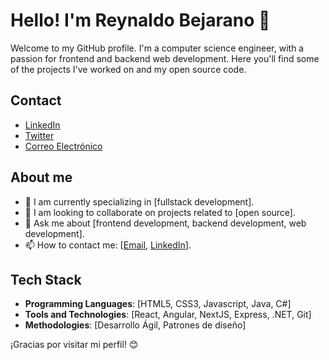 # Hello! I'm Reynaldo Bejarano 👋

Welcome to my GitHub profile. I'm a computer science engineer, with a passion for frontend and backend web development. Here you'll find some of the projects I've worked on and my open source code.

## Contact

- [LinkedIn](https://www.linkedin.com/in/reynaldo-bejarano/LinkedIn)
- [Twitter](https://x.com/Rbjsz)
- [Correo Electrónico](mailto:reynaldo.bjsz@gmail.com)

## About me

- 🌱 I am currently specializing in [fullstack development].
- 👯 I am looking to collaborate on projects related to [open source].
- 💬 Ask me about [frontend development, backend development, web development].
- 📫 How to contact me: [[Email](mailto:reynaldo.bjsz@gmail.com), [LinkedIn](https://www.linkedin.com/in/reynaldo-bejarano/LinkedIn)].

## Tech Stack

- **Programming Languages**: [HTML5, CSS3, Javascript, Java, C#]
- **Tools and Technologies**: [React, Angular, NextJS, Express, .NET, Git]
- **Methodologies**: [Desarrollo Ágil, Patrones de diseño]


¡Gracias por visitar mi perfil! 😊
